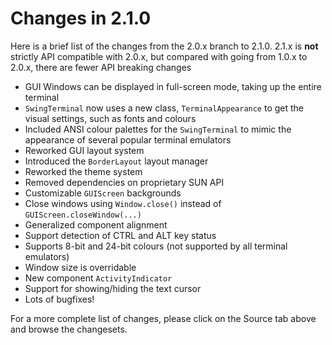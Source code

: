 # Changes in 2.1.0 #
Here is a brief list of the changes from the 2.0.x branch to 2.1.0. 2.1.x is **not** strictly API compatible with 2.0.x, but compared with going from 1.0.x to 2.0.x, there are fewer API breaking changes

  * GUI Windows can be displayed in full-screen mode, taking up the entire terminal
  * `SwingTerminal` now uses a new class, `TerminalAppearance` to get the visual settings, such as fonts and colours
  * Included ANSI colour palettes for the `SwingTerminal` to mimic the appearance of several popular terminal emulators
  * Reworked GUI layout system
  * Introduced the `BorderLayout` layout manager
  * Reworked the theme system
  * Removed dependencies on proprietary SUN API
  * Customizable `GUIScreen` backgrounds
  * Close windows using `Window.close()` instead of `GUIScreen.closeWindow(...)`
  * Generalized component alignment
  * Support detection of CTRL and ALT key status
  * Supports 8-bit and 24-bit colours (not supported by all terminal emulators)
  * Window size is overridable
  * New component `ActivityIndicator`
  * Support for showing/hiding the text cursor
  * Lots of bugfixes!

For a more complete list of changes, please click on the Source tab above and browse the changesets.